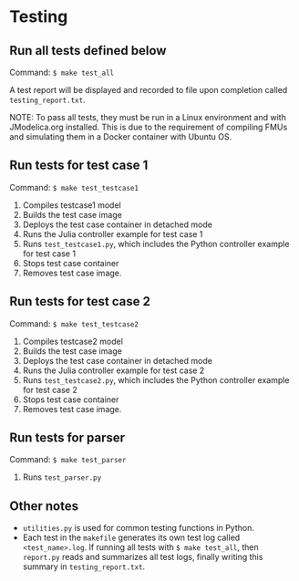 # Testing

## Run all tests defined below
Command: ``$ make test_all``

A test report will be displayed and recorded to file upon completion called ``testing_report.txt``.

NOTE: To pass all tests, they must be run in a Linux environment and with JModelica.org installed.
This is due to the requirement of compiling FMUs and simulating them in a Docker container with Ubuntu OS.

## Run tests for test case 1
Command: ``$ make test_testcase1``
1) Compiles testcase1 model
2) Builds the test case image
3) Deploys the test case container in detached mode
4) Runs the Julia controller example for test case 1
5) Runs ``test_testcase1.py``, which includes the Python controller example for test case 1
6) Stops test case container
7) Removes test case image.


## Run tests for test case 2
Command: ``$ make test_testcase2``
1) Compiles testcase2 model
2) Builds the test case image
3) Deploys the test case container in detached mode
4) Runs the Julia controller example for test case 2
5) Runs ``test_testcase2.py``, which includes the Python controller example for test case 2
6) Stops test case container
7) Removes test case image.

## Run tests for parser
Command: ``$ make test_parser``
1) Runs ``test_parser.py``

## Other notes
- ``utilities.py`` is used for common testing functions in Python.
- Each test in the ``makefile`` generates its own test log called ``<test_name>.log``.  If running all tests with ``$ make test_all``, then ``report.py`` reads and summarizes all test logs, finally writing this summary in ``testing_report.txt``.
